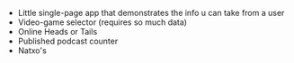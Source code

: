 -  Little single-page app that demonstrates the info u can take from a user
-  Video-game selector (requires so much data)
-  Online Heads or Tails
-  Published podcast counter
-  Natxo's